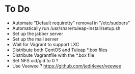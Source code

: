 # To Do

- Automate "Default requiretty" removal in "/etc/sudoers"
- Automatically run /usr/share/tuleap-install/setup.sh
- Set up the jabber server
- Set up the mail server
- Wait for Vagrant to support LXC
- Distribute both CentOS and Tuleap *.box files
- Distribute Vagrantfile with the *.box file
- Set NFS uid/gid to 0 ?
- Use Veewee ? https://github.com/jedi4ever/veewee

